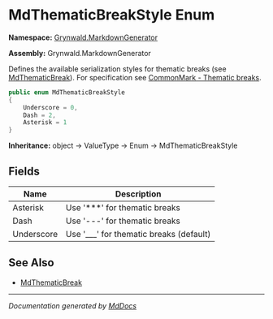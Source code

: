 # MdThematicBreakStyle Enum

**Namespace:** [Grynwald.MarkdownGenerator](../index.md)

**Assembly:** Grynwald.MarkdownGenerator

Defines the available serialization styles for thematic breaks (see [MdThematicBreak](../MdThematicBreak/index.md)). For specification see [CommonMark \- Thematic breaks](https://spec.commonmark.org/0.28/#thematic-breaks).

```csharp
public enum MdThematicBreakStyle
{
    Underscore = 0,
    Dash = 2,
    Asterisk = 1
}
```

**Inheritance:** object → ValueType → Enum → MdThematicBreakStyle

## Fields

| Name       | Description                                |
| ---------- | ------------------------------------------ |
| Asterisk   | Use '\*\*\*' for thematic breaks           |
| Dash       | Use '\-\-\-' for thematic breaks           |
| Underscore | Use '\_\_\_' for thematic breaks (default) |

## See Also

- [MdThematicBreak](../MdThematicBreak/index.md)

___

*Documentation generated by [MdDocs](https://github.com/ap0llo/mddocs)*
